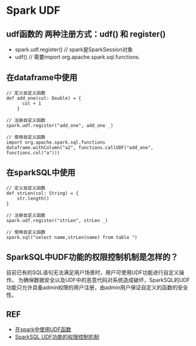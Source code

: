 # Spark UDF

## udf函数的 两种注册方式：udf() 和 register()

* spark.udf.register() // spark是SparkSession对象
* udf() // 需要import org.apache.spark.sql.functions.

## 在dataframe中使用

```
// 定义自定义函数
def add_one(col: Double) = {
      col + 1
    }

// 注册自定义函数
spark.udf.register("add_one", add_one _)

// 使用自定义函数
import org.apache.spark.sql.functions
dataframe.withColumn("a2", functions.callUDF("add_one", functions.col("a")))
```

## 在sparkSQL中使用

```
// 定义自定义函数
def strLen(col: String) = {
    str.length()
}

// 注册自定义函数
spark.udf.register("strLen", strLen _)

// 使用自定义函数
spark.sql("select name,strLen(name) from table ")
```

## SparkSQL中UDF功能的权限控制机制是怎样的？

目前已有的SQL语句无法满足用户场景时，用户可使用UDF功能进行自定义操作。 为确保数据安全以及UDF中的恶意代码对系统造成破坏，SparkSQL的UDF功能只允许具备admin权限的用户注册，由admin用户保证自定义的函数的安全性。

## REF

* [在spark中使用UDF函数](https://zhuanlan.zhihu.com/p/64410979)
* [SparkSQL UDF功能的权限控制机制](https://support.huaweicloud.com/devg-mrs/mrs\_06\_0252.html)
